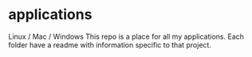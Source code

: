 # applications
Linux / Mac / Windows
This repo is a place for all my applications. Each folder have a readme with information specific to that project.
